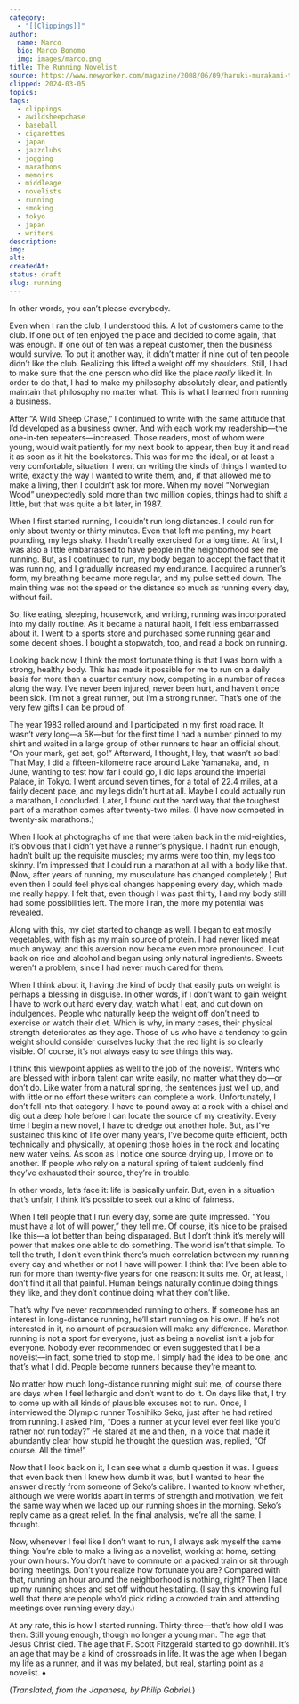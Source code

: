 ```yaml
---
category:
  - "[[Clippings]]"
author:
  name: Marco
  bio: Marco Bonomo
  img: images/marco.png
title: The Running Novelist
source: https://www.newyorker.com/magazine/2008/06/09/haruki-murakami-the-running-novelist
clipped: 2024-03-05
topics: 
tags:
  - clippings
  - awildsheepchase
  - baseball
  - cigarettes
  - japan
  - jazzclubs
  - jogging
  - marathons
  - memoirs
  - middleage
  - novelists
  - running
  - smoking
  - tokyo
  - japan
  - writers
description: 
img: 
alt: 
createdAt: 
status: draft
slug: running
---
```


In other words, you can’t please everybody.

Even when I ran the club, I understood this. A lot of customers came to the club. If one out of ten enjoyed the place and decided to come again, that was enough. If one out of ten was a repeat customer, then the business would survive. To put it another way, it didn’t matter if nine out of ten people didn’t like the club. Realizing this lifted a weight off my shoulders. Still, I had to make sure that the one person who did like the place *really* liked it. In order to do that, I had to make my philosophy absolutely clear, and patiently maintain that philosophy no matter what. This is what I learned from running a business.

After “A Wild Sheep Chase,” I continued to write with the same attitude that I’d developed as a business owner. And with each work my readership—the one-in-ten repeaters—increased. Those readers, most of whom were young, would wait patiently for my next book to appear, then buy it and read it as soon as it hit the bookstores. This was for me the ideal, or at least a very comfortable, situation. I went on writing the kinds of things I wanted to write, exactly the way I wanted to write them, and, if that allowed me to make a living, then I couldn’t ask for more. When my novel “Norwegian Wood” unexpectedly sold more than two million copies, things had to shift a little, but that was quite a bit later, in 1987.

When I first started running, I couldn’t run long distances. I could run for only about twenty or thirty minutes. Even that left me panting, my heart pounding, my legs shaky. I hadn’t really exercised for a long time. At first, I was also a little embarrassed to have people in the neighborhood see me running. But, as I continued to run, my body began to accept the fact that it was running, and I gradually increased my endurance. I acquired a runner’s form, my breathing became more regular, and my pulse settled down. The main thing was not the speed or the distance so much as running every day, without fail.

So, like eating, sleeping, housework, and writing, running was incorporated into my daily routine. As it became a natural habit, I felt less embarrassed about it. I went to a sports store and purchased some running gear and some decent shoes. I bought a stopwatch, too, and read a book on running.

Looking back now, I think the most fortunate thing is that I was born with a strong, healthy body. This has made it possible for me to run on a daily basis for more than a quarter century now, competing in a number of races along the way. I’ve never been injured, never been hurt, and haven’t once been sick. I’m not a great runner, but I’m a strong runner. That’s one of the very few gifts I can be proud of.

The year 1983 rolled around and I participated in my first road race. It wasn’t very long—a 5K—but for the first time I had a number pinned to my shirt and waited in a large group of other runners to hear an official shout, “On your mark, get set, go!” Afterward, I thought, Hey, that wasn’t so bad! That May, I did a fifteen-kilometre race around Lake Yamanaka, and, in June, wanting to test how far I could go, I did laps around the Imperial Palace, in Tokyo. I went around seven times, for a total of 22.4 miles, at a fairly decent pace, and my legs didn’t hurt at all. Maybe I could actually run a marathon, I concluded. Later, I found out the hard way that the toughest part of a marathon comes after twenty-two miles. (I have now competed in twenty-six marathons.)

When I look at photographs of me that were taken back in the mid-eighties, it’s obvious that I didn’t yet have a runner’s physique. I hadn’t run enough, hadn’t built up the requisite muscles; my arms were too thin, my legs too skinny. I’m impressed that I could run a marathon at all with a body like that. (Now, after years of running, my musculature has changed completely.) But even then I could feel physical changes happening every day, which made me really happy. I felt that, even though I was past thirty, I and my body still had some possibilities left. The more I ran, the more my potential was revealed.

Along with this, my diet started to change as well. I began to eat mostly vegetables, with fish as my main source of protein. I had never liked meat much anyway, and this aversion now became even more pronounced. I cut back on rice and alcohol and began using only natural ingredients. Sweets weren’t a problem, since I had never much cared for them.

When I think about it, having the kind of body that easily puts on weight is perhaps a blessing in disguise. In other words, if I don’t want to gain weight I have to work out hard every day, watch what I eat, and cut down on indulgences. People who naturally keep the weight off don’t need to exercise or watch their diet. Which is why, in many cases, their physical strength deteriorates as they age. Those of us who have a tendency to gain weight should consider ourselves lucky that the red light is so clearly visible. Of course, it’s not always easy to see things this way.

I think this viewpoint applies as well to the job of the novelist. Writers who are blessed with inborn talent can write easily, no matter what they do—or don’t do. Like water from a natural spring, the sentences just well up, and with little or no effort these writers can complete a work. Unfortunately, I don’t fall into that category. I have to pound away at a rock with a chisel and dig out a deep hole before I can locate the source of my creativity. Every time I begin a new novel, I have to dredge out another hole. But, as I’ve sustained this kind of life over many years, I’ve become quite efficient, both technically and physically, at opening those holes in the rock and locating new water veins. As soon as I notice one source drying up, I move on to another. If people who rely on a natural spring of talent suddenly find they’ve exhausted their source, they’re in trouble.

In other words, let’s face it: life is basically unfair. But, even in a situation that’s unfair, I think it’s possible to seek out a kind of fairness.

When I tell people that I run every day, some are quite impressed. “You must have a lot of will power,” they tell me. Of course, it’s nice to be praised like this—a lot better than being disparaged. But I don’t think it’s merely will power that makes one able to do something. The world isn’t that simple. To tell the truth, I don’t even think there’s much correlation between my running every day and whether or not I have will power. I think that I’ve been able to run for more than twenty-five years for one reason: it suits me. Or, at least, I don’t find it all that painful. Human beings naturally continue doing things they like, and they don’t continue doing what they don’t like.

That’s why I’ve never recommended running to others. If someone has an interest in long-distance running, he’ll start running on his own. If he’s not interested in it, no amount of persuasion will make any difference. Marathon running is not a sport for everyone, just as being a novelist isn’t a job for everyone. Nobody ever recommended or even suggested that I be a novelist—in fact, some tried to stop me. I simply had the idea to be one, and that’s what I did. People become runners because they’re meant to.

No matter how much long-distance running might suit me, of course there are days when I feel lethargic and don’t want to do it. On days like that, I try to come up with all kinds of plausible excuses not to run. Once, I interviewed the Olympic runner Toshihiko Seko, just after he had retired from running. I asked him, “Does a runner at your level ever feel like you’d rather not run today?” He stared at me and then, in a voice that made it abundantly clear how stupid he thought the question was, replied, “Of course. All the time!”

Now that I look back on it, I can see what a dumb question it was. I guess that even back then I knew how dumb it was, but I wanted to hear the answer directly from someone of Seko’s calibre. I wanted to know whether, although we were worlds apart in terms of strength and motivation, we felt the same way when we laced up our running shoes in the morning. Seko’s reply came as a great relief. In the final analysis, we’re all the same, I thought.

Now, whenever I feel like I don’t want to run, I always ask myself the same thing: You’re able to make a living as a novelist, working at home, setting your own hours. You don’t have to commute on a packed train or sit through boring meetings. Don’t you realize how fortunate you are? Compared with that, running an hour around the neighborhood is nothing, right? Then I lace up my running shoes and set off without hesitating. (I say this knowing full well that there are people who’d pick riding a crowded train and attending meetings over running every day.)

At any rate, this is how I started running. Thirty-three—that’s how old I was then. Still young enough, though no longer a young man. The age that Jesus Christ died. The age that F. Scott Fitzgerald started to go downhill. It’s an age that may be a kind of crossroads in life. It was the age when I began my life as a runner, and it was my belated, but real, starting point as a novelist. ♦

(*Translated, from the Japanese, by Philip Gabriel.*)